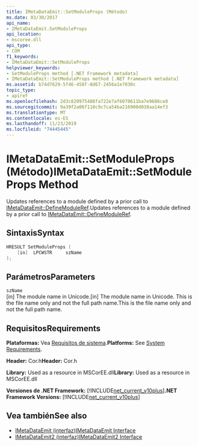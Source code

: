 ```yaml
---
title: IMetaDataEmit::SetModuleProps (Método)
ms.date: 03/30/2017
api_name:
- IMetaDataEmit.SetModuleProps
api_location:
- mscoree.dll
api_type:
- COM
f1_keywords:
- IMetaDataEmit::SetModuleProps
helpviewer_keywords:
- SetModuleProps method [.NET Framework metadata]
- IMetaDataEmit::SetModuleProps method [.NET Framework metadata]
ms.assetid: b74d7629-5f46-458f-8d67-2456a1e7030c
topic_type:
- apiref
ms.openlocfilehash: 2d3c820975488fa722e7af6070611ba7e9686ce8
ms.sourcegitcommit: 9a39f2a06f110c9c7ca54ba216900d038aa14ef3
ms.translationtype: MT
ms.contentlocale: es-ES
ms.lasthandoff: 11/23/2019
ms.locfileid: "74445445"
---
```

# <a name="imetadataemitsetmoduleprops-method"></a><span data-ttu-id="43b66-102">IMetaDataEmit::SetModuleProps (Método)</span><span class="sxs-lookup"><span data-stu-id="43b66-102">IMetaDataEmit::SetModuleProps Method</span></span>
<span data-ttu-id="43b66-103">Updates references to a module defined by a prior call to [IMetaDataEmit::DefineModuleRef](../../../../docs/framework/unmanaged-api/metadata/imetadataemit-definemoduleref-method.md).</span><span class="sxs-lookup"><span data-stu-id="43b66-103">Updates references to a module defined by a prior call to [IMetaDataEmit::DefineModuleRef](../../../../docs/framework/unmanaged-api/metadata/imetadataemit-definemoduleref-method.md).</span></span>  
  
## <a name="syntax"></a><span data-ttu-id="43b66-104">Sintaxis</span><span class="sxs-lookup"><span data-stu-id="43b66-104">Syntax</span></span>  
  
```cpp  
HRESULT SetModuleProps (   
    [in]  LPCWSTR     szName  
);  
```  
  
## <a name="parameters"></a><span data-ttu-id="43b66-105">Parámetros</span><span class="sxs-lookup"><span data-stu-id="43b66-105">Parameters</span></span>  
 `szName`  
 <span data-ttu-id="43b66-106">[in] The module name in Unicode.</span><span class="sxs-lookup"><span data-stu-id="43b66-106">[in] The module name in Unicode.</span></span> <span data-ttu-id="43b66-107">This is the file name only and not the full path name.</span><span class="sxs-lookup"><span data-stu-id="43b66-107">This is the file name only and not the full path name.</span></span>  
  
## <a name="requirements"></a><span data-ttu-id="43b66-108">Requisitos</span><span class="sxs-lookup"><span data-stu-id="43b66-108">Requirements</span></span>  
 <span data-ttu-id="43b66-109">**Plataformas:** Vea [Requisitos de sistema](../../../../docs/framework/get-started/system-requirements.md).</span><span class="sxs-lookup"><span data-stu-id="43b66-109">**Platforms:** See [System Requirements](../../../../docs/framework/get-started/system-requirements.md).</span></span>  
  
 <span data-ttu-id="43b66-110">**Header:** Cor.h</span><span class="sxs-lookup"><span data-stu-id="43b66-110">**Header:** Cor.h</span></span>  
  
 <span data-ttu-id="43b66-111">**Library:** Used as a resource in MSCorEE.dll</span><span class="sxs-lookup"><span data-stu-id="43b66-111">**Library:** Used as a resource in MSCorEE.dll</span></span>  
  
 <span data-ttu-id="43b66-112">**Versiones de .NET Framework:** [!INCLUDE[net_current_v10plus](../../../../includes/net-current-v10plus-md.md)]</span><span class="sxs-lookup"><span data-stu-id="43b66-112">**.NET Framework Versions:** [!INCLUDE[net_current_v10plus](../../../../includes/net-current-v10plus-md.md)]</span></span>  
  
## <a name="see-also"></a><span data-ttu-id="43b66-113">Vea también</span><span class="sxs-lookup"><span data-stu-id="43b66-113">See also</span></span>

- [<span data-ttu-id="43b66-114">IMetaDataEmit (interfaz)</span><span class="sxs-lookup"><span data-stu-id="43b66-114">IMetaDataEmit Interface</span></span>](../../../../docs/framework/unmanaged-api/metadata/imetadataemit-interface.md)
- [<span data-ttu-id="43b66-115">IMetaDataEmit2 (interfaz)</span><span class="sxs-lookup"><span data-stu-id="43b66-115">IMetaDataEmit2 Interface</span></span>](../../../../docs/framework/unmanaged-api/metadata/imetadataemit2-interface.md)
